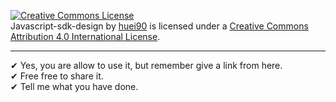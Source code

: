 <a rel="license" href="http://creativecommons.org/licenses/by/4.0/"><img alt="Creative Commons License" style="border-width:0" src="https://i.creativecommons.org/l/by/4.0/88x31.png" /></a><br /><span xmlns:dct="http://purl.org/dc/terms/" href="http://purl.org/dc/dcmitype/Text" property="dct:title" rel="dct:type">Javascript-sdk-design</span> by <a xmlns:cc="http://creativecommons.org/ns#" href="https://github.com/huei90" property="cc:attributionName" rel="cc:attributionURL">huei90</a> is licensed under a <a rel="license" href="http://creativecommons.org/licenses/by/4.0/">Creative Commons Attribution 4.0 International License</a>.

---

✔ Yes, you are allow to use it, but remember give a link from here. <br/>
✔ Free free to share it. <br/>
✔ Tell me what you have done.
